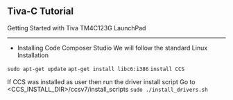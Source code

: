 ## Tiva-C Tutorial
Getting Started with Tiva TM4C123G LaunchPad

***

* Installing Code Composer Studio
We will follow the standard Linux Installation

`sudo apt-get update`
`apt-get install libc6:i386`
`install CCS`

If CCS was installed as user then run the driver install script
Go to <CCS_INSTALL_DIR>/ccsv7/install_scripts
`sudo ./install_drivers.sh`
